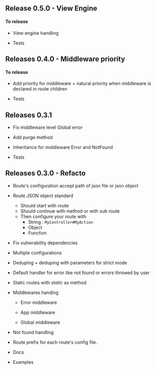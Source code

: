 ## Release 0.5.0 - View Engine


#### To release

* View engine handling

* Tests




## Releases 0.4.0 - Middleware priority

#### To release

* Add priority for middleware + natural priority when middleware is declared in route children

* Tests



## Releases 0.3.1

* Fix middleware level Global error

* Add purge method

* Inheritance for middleware Error and NotFound

* Tests


## Releases 0.3.0 - Refacto

* Route's configuration accept path of json file or json object

* Route JSON object standard
  * Should start with route
  * Should continue with method or with sub route
  * Then configure your route with
       * String : `MyController#MyAction`
       * Object
       * Function
       
* Fix vulnerability dependencies

* Multiple configurations

* Deduping + deduping with parameters for strict mode

* Default handler for error like not found or errors throwed by user

* Static routes with *_static_* as method

* Middlewares handing
  
  * Error middleware
  
  * App middleware
  
  * Global middleware

* Not found handling

* Route prefix for each route's config file. 

* Docs

* Examples
